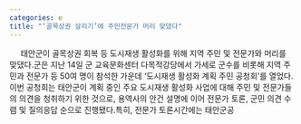 ```yaml
---
categories: e
title: "‘골목상권 살리기’에 주민전문가 머리 맞댔다"
---
```

&nbsp;&nbsp;&nbsp;&nbsp; 태안군이 골목상권 회복 등 도시재생 활성화를 위해 지역 주민 및 전문가와 머리를 맞댔다.군은 지난 14일 군 교육문화센터 다목적강당에서 가세로 군수를 비롯해 지역 주민과 전문가 등 50여 명이 참석한 가운데 ‘도시재생 활성화 계획 주민 공청회’를 열었다.이번 공청회는 태안군이 계획 중인 주요 도시재생 활성화 사업에 대해 주민 및 전문가들의 의견을 청취하기 위한 것으로, 용역사의 안건 설명에 이어 전문가 토론, 군민 의견 수렴 및 질의응답 순으로 진행됐다.특히, 전문가 토론시간에는 태안군공
